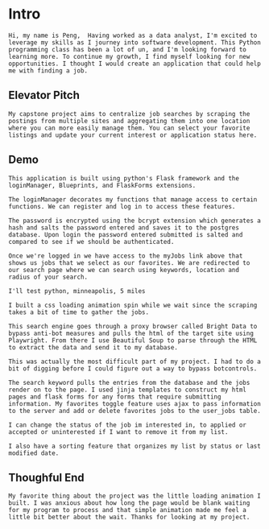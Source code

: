 # Intro
    Hi, my name is Peng,  Having worked as a data analyst, I'm excited to leverage my skills as I journey into software development. This Python programming class has been a lot of un, and I'm looking forward to learning more. To continue my growth, I find myself looking for new opportunities. I thought I would create an application that could help me with finding a job.

## Elevator Pitch
    My capstone project aims to centralize job searches by scraping the postings from multiple sites and aggregating them into one location where you can more easily manage them. You can select your favorite listings and update your current interest or application status here.

## Demo
    This application is built using python's Flask framework and the loginManager, Blueprints, and FlaskForms extensions.

    The loginManager decorates my functions that manage access to certain functions. We can register and log in to access these features. 

    The password is encrypted using the bcrypt extension which generates a hash and salts the password entered and saves it to the postgres database. Upon login the password entered submitted is salted and compared to see if we should be authenticated.

    Once we're logged in we have access to the myJobs link above that shows us jobs that we select as our favorites. We are redirected to our search page where we can search using keywords, location and radius of your search.

    I'll test python, minneapolis, 5 miles

    I built a css loading animation spin while we wait since the scraping takes a bit of time to gather the jobs.

    This search engine goes through a proxy browser called Bright Data to bypass anti-bot measures and pulls the html of the target site using Playwright. From there I use Beautiful Soup to parse through the HTML to extract the data and send it to my database. 
    
    This was actually the most difficult part of my project. I had to do a bit of digging before I could figure out a way to bypass botcontrols.

    The search keyword pulls the entries from the database and the jobs render on to the page. I used jinja templates to construct my html pages and flask forms for any forms that require submitting information. My favorites toggle feature uses ajax to pass information to the server and add or delete favorites jobs to the user_jobs table.

    I can change the status of the job im interested in, to applied or accepted or uninterested if I want to remove it from my list.

    I also have a sorting feature that organizes my list by status or last modified date.

## Thoughful End
    My favorite thing about the project was the little loading animation I built. I was anxious about how long the page would be blank waiting for my program to process and that simple animation made me feel a little bit better about the wait. Thanks for looking at my project.
